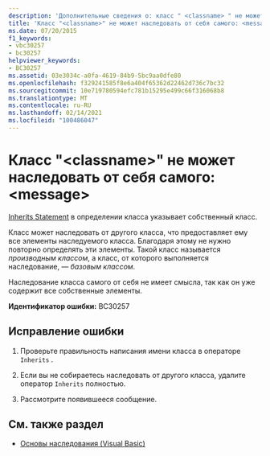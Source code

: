 ```yaml
---
description: 'Дополнительные сведения о: класс " <classname> " не может наследовать от самого себя: <message>'
title: 'Класс "<classname>" не может наследовать от себя самого: <message>'
ms.date: 07/20/2015
f1_keywords:
- vbc30257
- bc30257
helpviewer_keywords:
- BC30257
ms.assetid: 03e3034c-a0fa-4619-84b9-5bc9aa0dfe80
ms.openlocfilehash: f329241585f8e6a404f65362d22462d736c7bc32
ms.sourcegitcommit: 10e719780594efc781b15295e499c66f316068b8
ms.translationtype: MT
ms.contentlocale: ru-RU
ms.lasthandoff: 02/14/2021
ms.locfileid: "100486047"
---
```

# <a name="class-classname-cannot-inherit-from-itself-message"></a>Класс "\<classname>" не может наследовать от себя самого: \<message>

[Inherits Statement](../language-reference/statements/inherits-statement.md) в определении класса указывает собственный класс.  
  
 Класс может наследовать от другого класса, что предоставляет ему все элементы наследуемого класса. Благодаря этому не нужно повторно определять эти элементы. Такой класс называется *производным классом*, а класс, от которого выполняется наследование, — *базовым классом*.  
  
 Наследование класса самого от себя не имеет смысла, так как он уже содержит все собственные элементы.  
  
 **Идентификатор ошибки:** BC30257  
  
## <a name="to-correct-this-error"></a>Исправление ошибки  
  
1. Проверьте правильность написания имени класса в операторе `Inherits` .  
  
2. Если вы не собираетесь наследовать от другого класса, удалите оператор `Inherits` полностью.  
  
3. Рассмотрите появившееся сообщение.  
  
## <a name="see-also"></a>См. также раздел

- [Основы наследования (Visual Basic)](../programming-guide/language-features/objects-and-classes/inheritance-basics.md)
